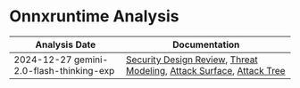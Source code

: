 # Onnxruntime Analysis
| Analysis Date | Documentation |
|---------------|---------------|
| 2024-12-27 gemini-2.0-flash-thinking-exp | [Security Design Review](microsoft/onnxruntime/2024-12-27-gemini-2.0-flash-thinking-exp/sec-design.md), [Threat Modeling](microsoft/onnxruntime/2024-12-27-gemini-2.0-flash-thinking-exp/threat-modeling.md), [Attack Surface](microsoft/onnxruntime/2024-12-27-gemini-2.0-flash-thinking-exp/attack-surface.md), [Attack Tree](microsoft/onnxruntime/2024-12-27-gemini-2.0-flash-thinking-exp/attack-tree.md) |